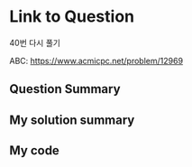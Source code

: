 # Link to Question

40번 다시 풀기

ABC: https://www.acmicpc.net/problem/12969

## Question Summary

## My solution summary

## My code
